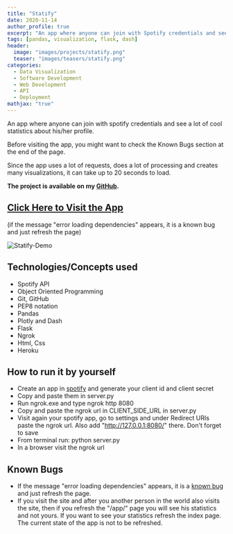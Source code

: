 ```yaml
---
title: "Statify"
date: 2020-11-14
author_profile: true
excerpt: "An app where anyone can join with Spotify credentials and see a lot of cool statistics about his/her profile"
tags: [pandas, visualization, flask, dash]
header:
  image: "images/projects/statify.png"
  teaser: "images/teasers/statify.png"
categories:
  - Data Visualization
  - Software Development
  - Web Development
  - API
  - Deployment
mathjax: "true"
---
```


An app where anyone can join with spotify credentials and see a lot of cool statistics about his/her profile.

Before visiting the app, you might want to check the Known Bugs section at the end of the page.

Since the app uses a lot of requests, does a lot of processing and creates many visualizations, it can take up to 20 seconds to load.

**The project is available on my [GitHub](https://github.com/Deffro/statify).**

## <a href="https://statify-deffro.herokuapp.com/" target="_blank">Click Here to Visit the App</a>
(if the message "error loading dependencies" appears, it is a known bug and just refresh the page)

<img src="/images/projects/demo.gif" alt="Statify-Demo" />

## Technologies/Concepts used
- Spotify API
- Object Oriented Programming
- Git, GitHub
- PEP8 notation
- Pandas
- Plotly and Dash
- Flask
- Ngrok
- Html, Css
- Heroku

## How to run it by yourself
- Create an app in [spotify](https://developer.spotify.com/dashboard/applications) and generate your client id and client secret
- Copy and paste them in server.py
- Run ngrok.exe and type ngrok http 8080
- Copy and paste the ngrok url in CLIENT_SIDE_URL in server.py
- Visit again your spotify app, go to settings and under Redirect URIs paste the ngrok url. Also add "http://127.0.0.1:8080/" there. Don't forget to save
- From terminal run: python server.py
- In a browser visit the ngrok url

## Known Bugs
- If the message "error loading dependencies" appears, it is a [known bug](https://github.com/plotly/dash/issues/125) and just refresh the page.
- If you visit the site and after you another person in the world also visits the site, then if you refresh the "/app/" page you will see his statistics and not yours. If you want to see your statistics refresh the index page. The current state of the app is not to be refreshed. 
















